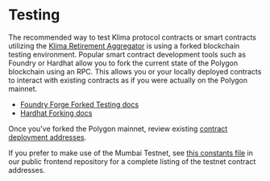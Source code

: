 # Testing

The recommended way to test Klima protocol contracts or smart contracts utilizing the [Klima Retirement Aggregator](guides/retirement-aggregator-v1-contract-guide.md) is using a forked blockchain testing environment. Popular smart contract development tools such as Foundry or Hardhat allow you to fork the current state of the Polygon blockchain using an RPC. This allows you or your locally deployed contracts to interact with existing contracts as if you were actually on the Polygon mainnet.

* [Foundry Forge Forked Testing docs](https://book.getfoundry.sh/forge/fork-testing)
* [Hardhat Forking docs](https://hardhat.org/hardhat-network/docs/guides/forking-other-networks)

Once you've forked the Polygon mainnet, review existing [contract deployment addresses](deployment-addresses.md).

If you prefer to make use of the Mumbai Testnet, see [this constants file](https://github.com/KlimaDAO/klimadao/blob/441bb1931a937d263829ca831fa157c652330aea/lib/constants/index.ts#L24) in our public frontend repository for a complete listing of the testnet contract addresses.
